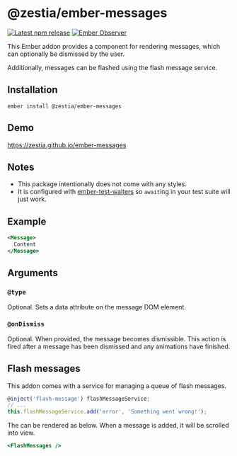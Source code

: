 # @zestia/ember-messages

[![Latest npm release][npm-badge]][npm-badge-url]
[![Ember Observer][ember-observer-badge]][ember-observer-url]

<!-- [![GitHub Actions][github-actions-badge]][github-actions-url] -->

[npm-badge]: https://img.shields.io/npm/v/@zestia/ember-messages.svg
[npm-badge-url]: https://www.npmjs.com/package/@zestia/ember-messages
[github-actions-badge]: https://github.com/zestia/ember-messages/workflows/CI/badge.svg
[github-actions-url]: https://github.com/zestia/ember-messages/actions
[ember-observer-badge]: https://emberobserver.com/badges/-zestia-ember-messages.svg
[ember-observer-url]: https://emberobserver.com/addons/@zestia/ember-messages

This Ember addon provides a component for rendering messages, which can optionally be dismissed by the user.

Additionally, messages can be flashed using the flash message service.

## Installation

```
ember install @zestia/ember-messages
```

## Demo

https://zestia.github.io/ember-messages

## Notes

- This package intentionally does not come with any styles.
- It is configured with [ember-test-waiters](https://github.com/emberjs/ember-test-waiters) so `await`ing in your test suite will just work.

## Example

```handlebars
<Message>
  Content
</Message>
```

## Arguments

### `@type`

Optional. Sets a data attribute on the message DOM element.

### `@onDismiss`

Optional. When provided, the message becomes dismissible. This action is fired after a message has been dismissed and any animations have finished.

## Flash messages

This addon comes with a service for managing a queue of flash messages.

```javascript
@inject('flash-message') flashMessageService;
// ...
this.flashMessageService.add('error', 'Something went wrong!');
```

The can be rendered as below. When a message is added, it will be scrolled into view.

```handlebars
<FlashMessages />
```
